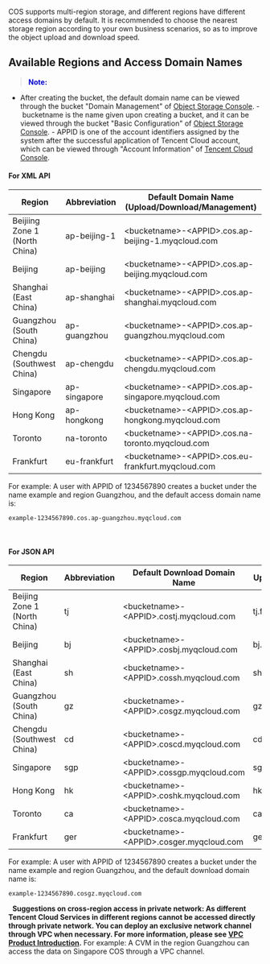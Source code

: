 COS supports multi-region storage, and different regions have different access domains by default. It is recommended to choose the nearest storage region according to your own business scenarios, so as to improve the object upload and download speed.
## Available Regions and Access Domain Names
><font color="#0000cc">**Note:** </font>
- After creating the bucket, the default domain name can be viewed through the bucket "Domain Management" of [Object Storage Console](https://console.cloud.tencent.com/cos4).
- bucketname is the name given upon creating a bucket, and it can be viewed through the bucket "Basic Configuration" of [Object Storage Console](https://console.cloud.tencent.com/cos4).
- APPID is one of the account identifiers assigned by the system after the successful application of Tencent Cloud account, which can be viewed through "Account Information" of [Tencent Cloud Console](https://console.cloud.tencent.com/developer).

#### For XML API
| Region | Abbreviation | Default Domain Name (Upload/Download/Management) |
| ------ | ------- | ----------------------------------- |
| Beijiing Zone 1 (North China) | ap-beijing-1 | &lt;bucketname&gt;-&lt;APPID&gt;.cos.ap-beijing-1.myqcloud.com |
| Beijing | ap-beijing | &lt;bucketname&gt;-&lt;APPID&gt;.cos.ap-beijing.myqcloud.com |
| Shanghai (East China) | ap-shanghai | &lt;bucketname&gt;-&lt;APPID&gt;.cos.ap-shanghai.myqcloud.com |
| Guangzhou (South China) | ap-guangzhou | &lt;bucketname&gt;-&lt;APPID&gt;.cos.ap-guangzhou.myqcloud.com |
| Chengdu (Southwest China) | ap-chengdu | &lt;bucketname&gt;-&lt;APPID&gt;.cos.ap-chengdu.myqcloud.com |
| Singapore | ap-singapore | &lt;bucketname&gt;-&lt;APPID&gt;.cos.ap-singapore.myqcloud.com |
| Hong Kong | ap-hongkong | &lt;bucketname&gt;-&lt;APPID&gt;.cos.ap-hongkong.myqcloud.com |
| Toronto | na-toronto | &lt;bucketname&gt;-&lt;APPID&gt;.cos.na-toronto.myqcloud.com |
| Frankfurt | eu-frankfurt | &lt;bucketname&gt;-&lt;APPID&gt;.cos.eu-frankfurt.myqcloud.com |

For example:
A user with APPID of 1234567890 creates a bucket under the name example and region Guangzhou, and the default access domain name is:
```
example-1234567890.cos.ap-guangzhou.myqcloud.com
```
 
#### For JSON API
| Region | Abbreviation | Default Download Domain Name | Upload Domain Name | 
| ------ | ------- | ----------------------------------- | -------------------- | 
| Beijing Zone 1 (North China) | tj | &lt;bucketname&gt;-&lt;APPID&gt;.costj.myqcloud.com | tj.file.myqcloud.com |
| Beijing | bj | &lt;bucketname&gt;-&lt;APPID&gt;.cosbj.myqcloud.com | bj.file.myqcloud.com |
| Shanghai (East China) | sh | &lt;bucketname&gt;-&lt;APPID&gt;.cossh.myqcloud.com | sh.file.myqcloud.com |
| Guangzhou (South China) | gz | &lt;bucketname&gt;-&lt;APPID&gt;.cosgz.myqcloud.com | gz.file.myqcloud.com |
| Chengdu (Southwest China) | cd | &lt;bucketname&gt;-&lt;APPID&gt;.coscd.myqcloud.com | cd.file.myqcloud.com |
| Singapore | sgp | &lt;bucketname&gt;-&lt;APPID&gt;.cossgp.myqcloud.com | sgp.file.myqcloud.com |
| Hong Kong | hk | &lt;bucketname&gt;-&lt;APPID&gt;.coshk.myqcloud.com | hk.file.myqcloud.com |
| Toronto | ca | &lt;bucketname&gt;-&lt;APPID&gt;.cosca.myqcloud.com | ca.file.myqcloud.com |
| Frankfurt | ger | &lt;bucketname&gt;-&lt;APPID&gt;.cosger.myqcloud.com | ger.file.myqcloud.com |

 For example:
 A user with APPID of 1234567890 creates a bucket under the name example and region Guangzhou, and the default download domain name is:
 ```
 example-1234567890.cosgz.myqcloud.com
 ```
 
**Suggestions on cross-region access in private network:
As different Tencent Cloud Services in different regions cannot be accessed directly through private network. You can deploy an exclusive network channel through VPC when necessary. For more information, please see [VPC Product Introduction](https://cloud.tencent.com/product/vpc.html).**
For example:
A CVM in the region Guangzhou can access the data on Singapore COS through a VPC channel.

